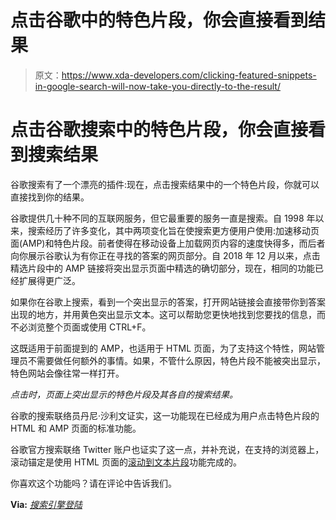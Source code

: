 # 点击谷歌中的特色片段，你会直接看到结果

> 原文：<https://www.xda-developers.com/clicking-featured-snippets-in-google-search-will-now-take-you-directly-to-the-result/>

# 点击谷歌搜索中的特色片段，你会直接看到搜索结果

谷歌搜索有了一个漂亮的插件:现在，点击搜索结果中的一个特色片段，你就可以直接找到你的结果。

谷歌提供几十种不同的互联网服务，但它最重要的服务一直是搜索。自 1998 年以来，搜索经历了许多变化，其中两项变化旨在使搜索更方便用户使用:加速移动页面(AMP)和特色片段。前者使得在移动设备上加载网页内容的速度快得多，而后者向你展示谷歌认为有你正在寻找的答案的网页部分。自 2018 年 12 月以来，点击精选片段中的 AMP 链接将突出显示页面中精选的确切部分，现在，相同的功能已经扩展得更广泛。

如果你在谷歌上搜索，看到一个突出显示的答案，打开网站链接会直接带你到答案出现的地方，并用黄色突出显示文本。这可以帮助您更快地找到您要找的信息，而不必浏览整个页面或使用 CTRL+F。

这既适用于前面提到的 AMP，也适用于 HTML 页面，为了支持这个特性，网站管理员不需要做任何额外的事情。如果，不管什么原因，特色片段不能被突出显示，特色网站会像往常一样打开。

*点击时，页面上突出显示的特色片段及其各自的搜索结果。*

谷歌的搜索联络员丹尼·沙利文证实，这一功能现在已经成为用户点击特色片段的 HTML 和 AMP 页面的标准功能。

谷歌官方搜索联络 Twitter 账户也证实了这一点，并补充说，在支持的浏览器上，滚动锚定是使用 HTML 页面的[滚动到文本片段](https://github.com/WICG/scroll-to-text-fragment)功能完成的。

你喜欢这个功能吗？请在评论中告诉我们。

**Via:** *[搜索引擎登陆](https://searchengineland.com/google-launches-featured-snippet-to-web-page-content-highlight-feature-335511)*